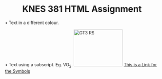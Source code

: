 <!DOCTYPE html>
<html lang="en-US">
  
  <head>
    <h1 align="center"> KNES 381 HTML Assignment </h1>
  </head>
  
  <body>
    <p> &#x2022 Text in a different colour. </p>
    <p2>&#x2022 Text using a subscript. Eg. VO<sub>2</sub>. </p2>
    <img src="https://cdn.motor1.com/images/mgl/8bpn2/s1/4x3/2018-porsche-911-gt3-rs.webp" alt="GT3 RS" width="160" height="120">
    <a href="https://www.toptal.com/designers/htmlarrows/symbols/"> This is a Link for the Symbols </a>
  </body>
  
</html>
